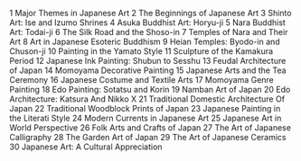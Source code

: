 1 Major Themes in Japanese Art
2 The Beginnings of Japanese Art
3 Shinto Art: Ise and Izumo Shrines
4 Asuka Buddhist Art: Horyu-ji
5 Nara Buddhist Art: Todai-ji
6 The Silk Road and the Shoso-in
7 Temples of Nara and Their Art
8 Art in Japanese Esoteric Buddhism
9 Heian Temples: Byodo-in and Chuson-ji
10 Painting in the Yamato Style
11 Sculpture of the Kamakura Period
12 Japanese Ink Painting: Shubun to Sesshu
13 Feudal Architecture of Japan
14 Momoyama Decorative Painting
15 Japanese Arts and the Tea Ceremony
16 Japanese Costume and Textile Arts
17 Momoyama Genre Painting
18 Edo Painting: Sotatsu and Korin
19 Namban Art of Japan
20 Edo Architecture: Katsura And Nikko
X 21 Traditional Domestic Architecture Of Japan
22 Traditional Woodblock Prints of Japan
23 Japanese Painting in the Literati Style
24 Modern Currents in Japanese Art
25 Japanese Art in World Perspective
26 Folk Arts and Crafts of Japan
27 The Art of Japanese Calligraphy
28 The Garden Art of Japan
29 The Art of Japanese Ceramics
30 Japanese Art: A Cultural Appreciation